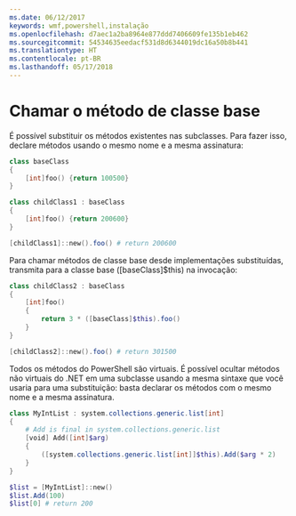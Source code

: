 ```yaml
---
ms.date: 06/12/2017
keywords: wmf,powershell,instalação
ms.openlocfilehash: d7aec1a2ba8964e877ddd7406609fe135b1eb462
ms.sourcegitcommit: 54534635eedacf531d8d6344019dc16a50b8b441
ms.translationtype: HT
ms.contentlocale: pt-BR
ms.lasthandoff: 05/17/2018
---
```

# <a name="call-base-class-method"></a>Chamar o método de classe base

É possível substituir os métodos existentes nas subclasses. Para fazer isso, declare métodos usando o mesmo nome e a mesma assinatura:

```powershell
class baseClass
{
    [int]foo() {return 100500}
}

class childClass1 : baseClass
{
    [int]foo() {return 200600}
}

[childClass1]::new().foo() # return 200600
```

Para chamar métodos de classe base desde implementações substituídas, transmita para a classe base ([baseClass]$this) na invocação:

```powershell
class childClass2 : baseClass
{
    [int]foo()
    {
        return 3 * ([baseClass]$this).foo()
    }
}

[childClass2]::new().foo() # return 301500
```

Todos os métodos do PowerShell são virtuais. É possível ocultar métodos não virtuais do .NET em uma subclasse usando a mesma sintaxe que você usaria para uma substituição: basta declarar os métodos com o mesmo nome e a mesma assinatura.

```powershell
class MyIntList : system.collections.generic.list[int]
{
    # Add is final in system.collections.generic.list
    [void] Add([int]$arg)
    {
        ([system.collections.generic.list[int]]$this).Add($arg * 2)
    }
}

$list = [MyIntList]::new()
$list.Add(100)
$list[0] # return 200
```
